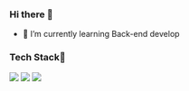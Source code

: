 ### Hi there 👋

- 🌱 I’m currently learning Back-end develop
### Tech Stack👀
 
<div>
  <img src="https://img.shields.io/badge/Java-000000?style=flat-square&logo=java&logoColor=007396">
  <img src="https://img.shields.io/badge/Spring Boot-000000?style=flat-square&logo=Spring Boot&logoColor=6DB33F"/>
  <img src="https://img.shields.io/badge/MySQL-000000?style=flat-square&logo=mysql&logoColor=blue">
</div>
<!--
**choigy1001/choigy1001** is a ✨ _special_ ✨ repository because its `README.md` (this file) appears on your GitHub profile.

Here are some ideas to get you started:

- 🔭 I’m currently working on ...
- 👯 I’m looking to collaborate on ...
- 🤔 I’m looking for help with ...
- 💬 Ask me about ...
- 📫 How to reach me: ...
- 😄 Pronouns: ...
- ⚡ Fun fact: ...
-->
